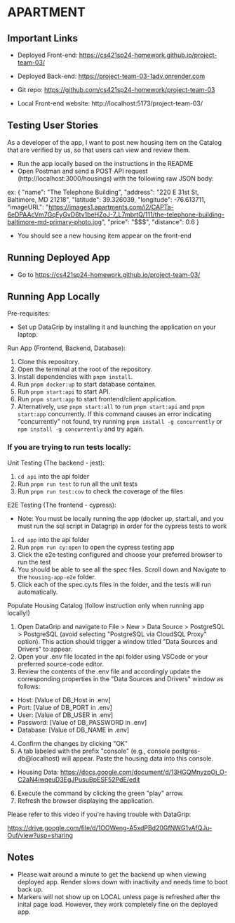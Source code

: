 # APARTMENT

## Important Links

- Deployed Front-end: https://cs421sp24-homework.github.io/project-team-03/

- Deployed Back-end: https://project-team-03-1adv.onrender.com

- Git repo: https://github.com/cs421sp24-homework/project-team-03

- Local Front-end website: http://localhost:5173/project-team-03/


## Testing User Stories

As a developer of the app, I want to post new housing item on the Catalog that are verified by us, so that users can view and review them.
- Run the app locally based on the instructions in the README
- Open Postman and send a POST API request (http://localhost:3000/housings) with the following raw JSON body:

ex:
{
  "name": "The Telephone Building",
  "address": "220 E 31st St, Baltimore, MD 21218",
  "latitude": 39.326039,
  "longitude": -76.613711,
  "imageURL": "https://images1.apartments.com/i2/CAPTa-6eDPAAcVm7GqFyGvD6tv1beHZoJ-7_L7mbrtQ/111/the-telephone-building-baltimore-md-primary-photo.jpg",
  "price": "$$$",
  "distance": 0.6
}

- You should see a new housing item appear on the front-end

## Running Deployed App

- Go to https://cs421sp24-homework.github.io/project-team-03/

## Running App Locally

Pre-requisites:
- Set up DataGrip by installing it and launching the application on your laptop.

Run App (Frontend, Backend, Database):
1. Clone this repository.
2. Open the terminal at the root of the repository.
3. Install dependencies with `pnpm install`.
4. Run `pnpm docker:up` to start database container.
5. Run `pnpm start:api` to start API.
6. Run `pnpm start:app` to start frontend/client application.
7. Alternatively, use `pnpm start:all` to run `pnpm start:api` and `pnpm start:app` concurrently. 
If this command causes an error indicating "concurrently" not found, try running `pnpm install -g concurrently` or 
`npm install -g concurrently` and try again.
### If you are trying to run tests locally:
Unit Testing (The backend - jest):
1. `cd api` into the api folder
2. Run `pnpm run test` to run all the unit tests
3. Run `pnpm run test:cov` to check the coverage of the files

E2E Testing (The frontend - cypress):
- Note: You must be locally running the app (docker up, start:all, and you must run the sql script in Datagrip) in order for the cypress tests to work
1. `cd app` into the api folder
2. Run `pnpm run cy:open` to open the cypress testing app
3. Click the e2e testing configured and choose your preferred browser to run the test
4. You should be able to see all the spec files. Scroll down and Navigate to the `housing-app-e2e` folder.
5. Click each of the spec.cy.ts files in the folder, and the tests will run automatically.

Populate Housing Catalog (follow instruction only when running app locally!)
1. Open DataGrip and navigate to File > New > Data Source > PostgreSQL > PostgreSQL (avoid selecting "PostgreSQL via CloudSQL Proxy" option). This action should trigger a window titled "Data Sources and Drivers" to appear.
2. Open your .env file located in the api folder using VSCode or your preferred source-code editor.
3. Review the contents of the .env file and accordingly update the corresponding properties in the "Data Sources and Drivers" window as follows:
- Host: [Value of DB_Host in .env]
- Port: [Value of DB_PORT in .env]
- User: [Value of DB_USER in .env]
- Password: [Value of DB_PASSWORD in .env]
- Database: [Value of DB_NAME in .env]
4. Confirm the changes by clicking "OK"
5. A tab labeled with the prefix "console" (e.g., console postgres-db@localhost) will appear. Paste the housing data into this console.
- Housing Data: https://docs.google.com/document/d/13HGQMnyzpOj_O-C2aN4iwqeuD3EgJPusuBpESF52PdE/edit 
6. Execute the command by clicking the green "play" arrow.
7. Refresh the browser displaying the application.

Please refer to this video if you're having trouble with DataGrip:

https://drive.google.com/file/d/1OOWeng-A5xdPBd20GfNWG1vAfQJu-Ouf/view?usp=sharing


## Notes
- Please wait around a minute to get the backend up when viewing deployed app. 
Render slows down with inactivity and needs time to boot back up. 
- Markers will not show up on LOCAL unless page is refreshed after the inital page load. 
However, they work completely fine on the deployed app. 

